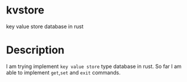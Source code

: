# kvstore
key value store database in rust

# Description
I am trying implement `key value store` type database in rust. So far I am able to implement `get`,`set` and `exit` commands.


